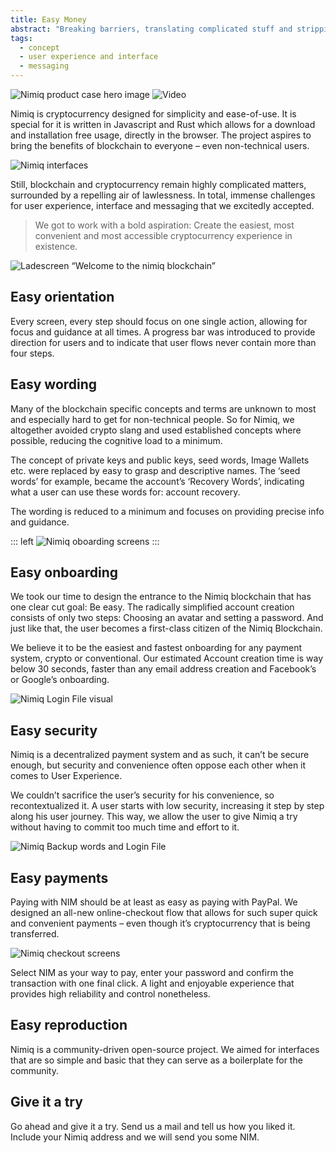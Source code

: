 ```yaml
---
title: Easy Money
abstract: "Breaking barriers, translating complicated stuff and stripping away technicalities until it’s easier to create a <strong>Nimiq</strong> account on the blockchain than creating an email address."
tags:
  - concept
  - user experience and interface
  - messaging
---
```

![Nimiq product case hero image](/cases/product_nimiq/hero.jpg)
![Video](https://www.youtube.com/watch?v=dXmvnKwezT8)

Nimiq is cryptocurrency designed for simplicity and ease-of-use. It is special for it is written in Javascript and Rust which allows for a download and installation free usage, directly in the browser. The project aspires to bring the benefits of blockchain to everyone – even non-technical users. 

![Nimiq interfaces](/cases/product_nimiq/interfaces.gif)

Still, blockchain and cryptocurrency remain highly complicated matters, surrounded by a repelling air of lawlessness. In total, immense challenges for user experience, interface and messaging that we excitedly accepted. 

> We got to work with a bold aspiration: Create the easiest, most convenient and most accessible cryptocurrency experience in existence. 

![Ladescreen “Welcome to the nimiq blockchain”](TBD)

## Easy orientation
Every screen, every step should focus on one single action, allowing for focus and guidance at all times. A progress bar was introduced to provide direction for users and to indicate that user flows never contain more than four steps.

## Easy wording 
Many of the blockchain specific concepts and terms are unknown to most and especially hard to get for non-technical people. So for Nimiq, we altogether avoided crypto slang and used established concepts where possible, reducing the cognitive load to a minimum. 

The concept of private keys and public keys, seed words, Image Wallets etc. were replaced by easy to grasp and descriptive names. The ‘seed words’ for example, became the account’s ‘Recovery Words’, indicating what a user can use these words for: account recovery.  

The wording is reduced to a minimum and focuses on providing precise info and guidance.

::: left
![Nimiq oboarding screens](/cases/product_nimiq/signup.gif)
:::

## Easy onboarding
We took our time to design the entrance to the Nimiq blockchain that has one clear cut goal: Be easy.
The radically simplified account creation consists of only two steps: Choosing an avatar and setting a password. And just like that, the user becomes a first-class citizen of the Nimiq Blockchain. 

We believe it to be the easiest and fastest onboarding for any payment system, crypto or conventional. Our estimated Account creation time is way below 30 seconds, faster than any email address creation and Facebook’s or Google’s onboarding.

![Nimiq Login File visual](/cases/product_nimiq/loginfile.gif)

## Easy security
Nimiq is a decentralized payment system and as such, it can’t be secure enough, but security and convenience often oppose each other when it comes to User Experience. 

We couldn’t sacrifice the user’s security for his convenience, so recontextualized it. A user starts with low security, increasing it step by step along his user journey. This way, we allow the user to give Nimiq a try without having to commit too much time and effort to it.

![Nimiq Backup words and Login File](/cases/product_nimiq/backupwords.gif)

## Easy payments
Paying with NIM should be at least as easy as paying with PayPal. We designed an all-new online-checkout flow that allows for such super quick and convenient payments – even though it’s cryptocurrency that is being transferred. 

![Nimiq checkout screens](/cases/product_nimiq/checkout.gif)

Select NIM as your way to pay, enter your password and confirm the transaction with one final click. A light and enjoyable experience that provides high reliability and control nonetheless. 

## Easy reproduction
Nimiq is a community-driven open-source project. We aimed for interfaces that are so simple and basic that they can serve as a boilerplate for the community. 

## Give it a try
Go ahead and give it a try. Send us a mail and tell us how you liked it. Include your Nimiq address and we will send you some NIM. 
